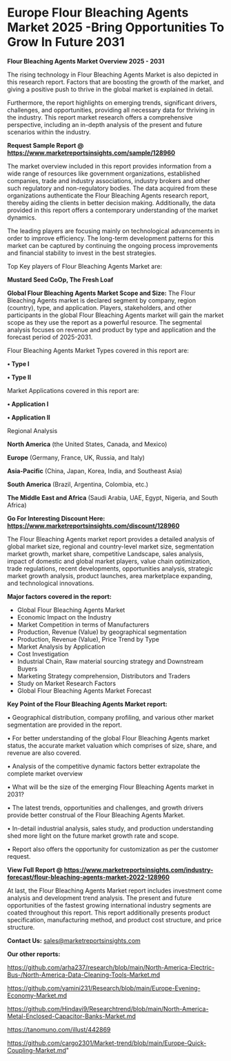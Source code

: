  # Europe Flour Bleaching Agents Market 2025 -Bring Opportunities To Grow In Future 2031

<Strong> Flour Bleaching Agents Market Overview 2025 - 2031</strong>

The rising technology in Flour Bleaching Agents Market is also depicted in this research report. Factors that are boosting the growth of the market, and giving a positive push to thrive in the global market is explained in detail.

Furthermore, the report highlights on emerging trends, significant drivers, challenges, and opportunities, providing all necessary data for thriving in the industry. This report market research offers a comprehensive perspective, including an in-depth analysis of the present and future scenarios within the industry.

<strong>Request Sample Report @ <a href=https://www.marketreportsinsights.com/sample/128960>https://www.marketreportsinsights.com/sample/128960</a></strong>

The market overview included in this report provides information from a wide range of resources like government organizations, established companies, trade and industry associations, industry brokers and other such regulatory and non-regulatory bodies. The data acquired from these organizations authenticate the Flour Bleaching Agents research report, thereby aiding the clients in better decision making. Additionally, the data provided in this report offers a contemporary understanding of the market dynamics.

The leading players are focusing mainly on technological advancements in order to improve efficiency. The long-term development patterns for this market can be captured by continuing the ongoing process improvements and financial stability to invest in the best strategies.

Top Key players of Flour Bleaching Agents Market are:

<strong>Mustard Seed CoOp, The Fresh Loaf</strong>

<strong><b>Global Flour Bleaching Agents Market Scope and Size:</b></strong>
The Flour Bleaching Agents market is declared segment by company, region (country), type, and application. Players, stakeholders, and other participants in the global Flour Bleaching Agents market will gain the market scope as they use the report as a powerful resource. The segmental analysis focuses on revenue and product by type and application and the forecast period of 2025-2031.

Flour Bleaching Agents Market Types covered in this report are:

<strong>• Type I

• Type II</strong>

Market Applications covered in this report are:

<strong>• Application I

• Application II</strong> 

Regional Analysis

<strong>North America</strong> (the United States, Canada, and Mexico)

<strong>Europe</strong> (Germany, France, UK, Russia, and Italy)

<strong>Asia-Pacific</strong> (China, Japan, Korea, India, and Southeast Asia)

<strong>South America</strong> (Brazil, Argentina, Colombia, etc.)

<strong>The Middle East and Africa</strong> (Saudi Arabia, UAE, Egypt, Nigeria, and South Africa)

<strong>Go For Interesting Discount Here: <a href=https://www.marketreportsinsights.com/discount/128960>https://www.marketreportsinsights.com/discount/128960</a></strong>

The Flour Bleaching Agents market report provides a detailed analysis of global market size, regional and country-level market size, segmentation market growth, market share, competitive Landscape, sales analysis, impact of domestic and global market players, value chain optimization, trade regulations, recent developments, opportunities analysis, strategic market growth analysis, product launches, area marketplace expanding, and technological innovations.

<strong><b>Major factors covered in the report:</b></strong>
<ul>
  <li>Global Flour Bleaching Agents Market </li>
  <li>Economic Impact on the Industry</li>
  <li>Market Competition in terms of Manufacturers</li>
  <li>Production, Revenue (Value) by geographical segmentation</li>
  <li>Production, Revenue (Value), Price Trend by Type</li>
  <li>Market Analysis by Application</li>
  <li>Cost Investigation</li>
  <li>Industrial Chain, Raw material sourcing strategy and Downstream Buyers</li>
  <li>Marketing Strategy comprehension, Distributors and Traders</li>
  <li>Study on Market Research Factors</li>
  <li>Global Flour Bleaching Agents Market Forecast</li>
</ul>

<strong><b>Key Point of the Flour Bleaching Agents Market report:</b></strong>

• Geographical distribution, company profiling, and various other market segmentation are provided in the report.

• For better understanding of the global Flour Bleaching Agents market status, the accurate market valuation which comprises of size, share, and revenue are also covered.

• Analysis of the competitive dynamic factors better extrapolate the complete market overview

• What will be the size of the emerging Flour Bleaching Agents market in 2031?

• The latest trends, opportunities and challenges, and growth drivers provide better construal of the Flour Bleaching Agents Market.

• In-detail industrial analysis, sales study, and production understanding shed more light on the future market growth rate and scope.

• Report also offers the opportunity for customization as per the customer request.

<strong><b>View Full Report @ <a href=https://www.marketreportsinsights.com/industry-forecast/flour-bleaching-agents-market-2022-128960>https://www.marketreportsinsights.com/industry-forecast/flour-bleaching-agents-market-2022-128960</a></b></strong>


At last, the Flour Bleaching Agents Market report includes investment come analysis and development trend analysis. The present and future opportunities of the fastest growing international industry segments are coated throughout this report. This report additionally presents product specification, manufacturing method, and product cost structure, and price structure.

<strong>Contact Us:</strong>
sales@marketreportsinsights.com

<strong>Our other reports:</strong>

<a href=https://github.com/arha237/research/blob/main/North-America-Electric-Bus-/North-America-Data-Cleaning-Tools-Market.md>https://github.com/arha237/research/blob/main/North-America-Electric-Bus-/North-America-Data-Cleaning-Tools-Market.md</a>

<a href=https://github.com/yamini231/Research/blob/main/Europe-Evening-Economy-Market.md>https://github.com/yamini231/Research/blob/main/Europe-Evening-Economy-Market.md</a>

<a href=https://github.com/Hindavi9/Researchtrend/blob/main/North-America-Metal-Enclosed-Capacitor-Banks-Market.md>https://github.com/Hindavi9/Researchtrend/blob/main/North-America-Metal-Enclosed-Capacitor-Banks-Market.md</a>

<a href=https://tanomuno.com/illust/442869>https://tanomuno.com/illust/442869</a>

<a href=https://github.com/cargo2301/Market-trend/blob/main/Europe-Quick-Coupling-Market.md>https://github.com/cargo2301/Market-trend/blob/main/Europe-Quick-Coupling-Market.md</a>"
